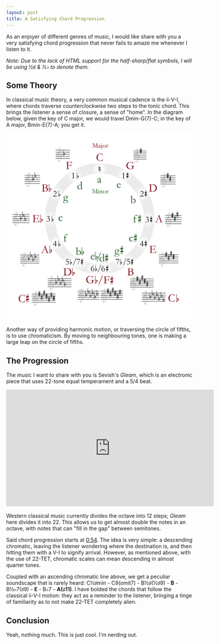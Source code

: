 ```yaml
---
layout: post
title: A Satisfying Chord Progression
---
```


<meta charset="UTF-8">

As an enjoyer of different genres of music, I would like share with you a very satisfying chord progression that never fails to amaze me whenever I listen to it.

*Note: Due to the lack of HTML support for the half-sharp/flat symbols, I will be using &frac12;&sharp; & &frac12;&flat; to denote them.*

## Some Theory

In classical music theory, a very common musical cadence is the ii-V-I, where chords traverse counterclockwise two steps to the tonic chord. This brings the listener a sense of closure, a sense of "home". In the diagram below, given the key of C major, we would travel Dmin-G(7)-C; in the key of A major, Bmin-E(7)-A; you get it.

<img src="/assets/circle-of-fifths.png" alt="Circle of Fifths" width="640" />

Another way of providing harmonic motion, or traversing the circle of fifths, is to use chromaticism. By moving to neighbouring tones, one is making a large leap on the circle of fifths.

## The Progression

The music I want to share with you is Sevish's *Gleam*, which is an electronic piece that uses 22-tone equal temperament and a 5/4 beat.

<iframe width="560" height="315" src="https://www.youtube.com/embed/l9wINwlgxRU" title="YouTube video player" frameborder="0" allow="accelerometer; autoplay; clipboard-write; encrypted-media; gyroscope; picture-in-picture" allowfullscreen></iframe>

Western classical music currently divides the octave into 12 steps; *Gleam* here divides it into 22. This allows us to get almost double the notes in an octave, with notes that can "fill in the gap" between semitones.

Said chord progression starts at [0:54](https://youtu.be/l9wINwlgxRU?t=54). The idea is very simple: a descending chromatic, leaving the listener wondering where the destination is, and then hitting them with a V-I to signify arrival. However, as mentioned above, with the use of 22-TET, chromatic scales can mean descending in almost quarter tones.

Coupled with an ascending chromatic line above, we get a peculiar soundscape that is rarely heard: C&frac12;&sharp;min - C9(omit7) - B&frac12;&sharp;(&frac12;&sharp;9) - **B** - B&frac12;&flat;7(&sharp;9) - **E** - B&flat;7 - **A(&sharp;11)**. I have bolded the chords that follow the classical ii-V-I motion: they act as a reminder to the listener, bringing a tinge of familiarity as to not make 22-TET completely alien.

## Conclusion

Yeah, nothing much. This is just cool. I'm nerding out.